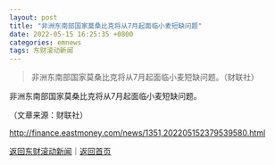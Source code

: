 ```yaml
---
layout: post
title: "非洲东南部国家莫桑比克将从7月起面临小麦短缺问题"
date: 2022-05-15 16:25:35 +0800
categories: emnews
tags: 东财滚动新闻
---
```

> 非洲东南部国家莫桑比克将从7月起面临小麦短缺问题。（财联社）

<p>非洲东南部国家莫桑比克将从7月起面临小麦短缺问题。</p><p class="em_media">（文章来源：财联社）</p>

<http://finance.eastmoney.com/news/1351,202205152379539580.html>

[返回东财滚动新闻](//finews.withounder.com/emnews/)｜[返回首页](//finews.withounder.com/)